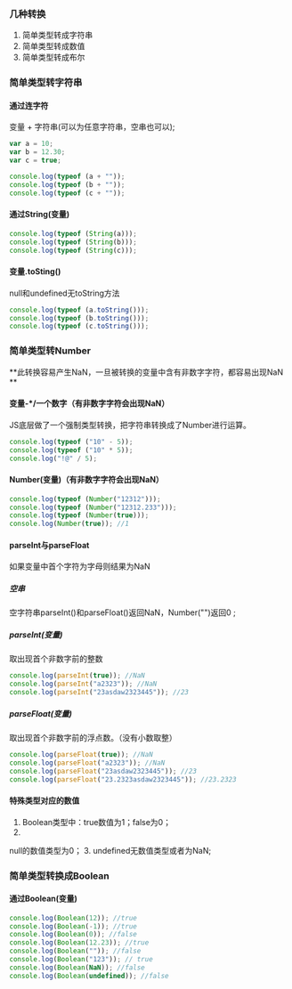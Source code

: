 ### 几种转换
1. 简单类型转成字符串
2. 简单类型转成数值
3. 简单类型转成布尔

### 简单类型转字符串
#### 通过连字符
变量 + 字符串(可以为任意字符串，空串也可以); 

```js
var a = 10;
var b = 12.30;
var c = true;

console.log(typeof (a + ""));
console.log(typeof (b + ""));
console.log(typeof (c + ""));
```

#### 通过String(变量)

```js
console.log(typeof (String(a)));
console.log(typeof (String(b)));
console.log(typeof (String(c)));
```

#### 变量.toSting()
null和undefined无toString方法

```js
console.log(typeof (a.toString()));
console.log(typeof (b.toString()));
console.log(typeof (c.toString()));
```

### 简单类型转Number
**此转换容易产生NaN，一旦被转换的变量中含有非数字字符，都容易出现NaN**

#### 变量-*/一个数字（有非数字字符会出现NaN）
JS底层做了一个强制类型转换，把字符串转换成了Number进行运算。  

```js
console.log(typeof ("10" - 5));
console.log(typeof ("10" * 5));
console.log("!@" / 5);
```

#### Number(变量)（有非数字字符会出现NaN）

```js 
console.log(typeof (Number("12312"))); 
console.log(typeof (Number("12312.233")));
console.log(typeof (Number(true)));
console.log(Number(true)); //1
```

#### parseInt与parseFloat
如果变量中首个字符为字母则结果为NaN

##### 空串
空字符串parseInt()和parseFloat()返回NaN，Number("")返回0;

##### parseInt(变量)
取出现首个非数字前的整数  

```js
console.log(parseInt(true)); //NaN
console.log(parseInt("a2323")); //NaN
console.log(parseInt("23asdaw2323445")); //23
```

##### parseFloat(变量)
取出现首个非数字前的浮点数。（没有小数取整）  

```js
console.log(parseFloat(true)); //NaN
console.log(parseFloat("a2323")); //NaN
console.log(parseFloat("23asdaw2323445")); //23
console.log(parseFloat("23.2323asdaw2323445")); //23.2323
```

#### 特殊类型对应的数值

1. Boolean类型中：true数值为1；false为0；
2. null的数值类型为0；
3. undefined无数值类型或者为NaN;

### 简单类型转换成Boolean
#### 通过Boolean(变量)
```js
console.log(Boolean(12)); //true
console.log(Boolean(-1)); //true
console.log(Boolean(0)); //false
console.log(Boolean(12.23)); //true
console.log(Boolean("")); //false
console.log(Boolean("123")); // true
console.log(Boolean(NaN)); //false
console.log(Boolean(undefined)); //false
```